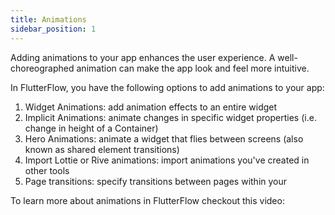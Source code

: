 ```yaml
---
title: Animations
sidebar_position: 1
---
```


Adding animations to your app enhances the user experience. A well-choreographed animation can make the app look and feel more intuitive.

In FlutterFlow, you have the following options to add animations to your app:

1. Widget Animations: add animation effects to an entire widget
1. Implicit Animations: animate changes in specific widget properties (i.e. change in height of a Container)
1. Hero Animations: animate a widget that flies between screens (also known as shared element transitions)
1. Import Lottie or Rive animations: import animations you've created in other tools
1. Page transitions: specify transitions between pages within your

To learn more about animations in FlutterFlow checkout this video:
<!-- TO DO -->